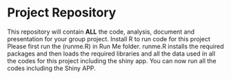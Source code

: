 # Project Repository

This repository will contain **ALL** the code, analysis, document and presentation for your group project.
Install R to run code for this project
Please first run the (runme.R) in Run Me folder.
runme.R installs the required packages and then loads the required libraries and all the data used in all the codes for this project including the shiny app.
You can now run all the codes including the Shiny APP.
